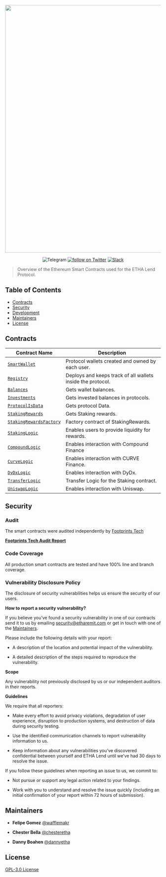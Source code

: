 <p align="center"><img src="http://etharemit.com/theme-assets/images/ETHA_Lend_prev.jpg" width="800" /></p>

<div align="center">
  <a href='https://t.me/ethalendcommunity' style="text-decoration:none;">
    <img src='https://img.shields.io/badge/chat-on%20telegram-9cf.svg?longCache=true' alt='Telegram' />
  </a>
  <a href="https://twitter.com/intent/follow?screen_name=ethalend">
        <img src="https://img.shields.io/twitter/follow/ethalend?style=social&logo=twitter"
            alt="follow on Twitter"></a>
   <a href='https://discord.com/invite/E9tqvR37Qs'>
    <img src='https://img.shields.io/badge/chat-on%20slack-brightgreen.svg?longCache=true' alt='Slack' />
  </a>
</div>

> Overview of the Ethereum Smart Contracts used for the ETHA Lend Protocol.

## Table of Contents

- [Contracts](#contracts)
- [Security](#security)
- [Development](#development)
- [Maintainers](#maintainers)
- [License](#license)

## Contracts

| Contract Name                                                                                                                      | Description                                                 |
| ---------------------------------------------------------------------------------------------------------------------------------- | ----------------------------------------------------------- |
| [`SmartWallet`](https://github.com/etharemit/etha-protocol/blob/development/contracts/wallet/SmartWallet.sol)                      | Protocol wallets created and owned by each user.            |
| [`Registry`](./contracts/external/proxies/PayableProxyForSoloMargin.sol)                                                           | Deploys and keeps track of all wallets inside the protocol. |
| [`Balances`](https://github.com/etharemit/etha-protocol/blob/development/contracts/adapters/Balances.sol)                          | Gets wallet balances.                                       |
| [`Investments`](https://github.com/etharemit/etha-protocol/blob/development/contracts/adapters/Investments.sol)                    | Gets invested balances in protocols.                        |
| [`ProtocolIsData`](https://github.com/etharemit/etha-protocol/blob/development/contracts/adapters/ProtocolsData.sol)               | Gets protocol Data.                                         |
| [`StakingRewards`](https://github.com/etharemit/etha-protocol/blob/development/contracts/staking/StakingRewards.sol)               | Gets Staking rewards.                                       |
| [`StakingRewardsFactory`](https://github.com/etharemit/etha-protocol/blob/development/contracts/staking/StakingRewardsFactory.sol) | Factory contract of StakingRewards.                         |
| [`StakingLogic`](https://github.com/etharemit/etha-protocol/blob/development/contracts/logics/StakingLogic.sol)                    | Enables users to provide liquidity for rewards.             |
| [`CompoundLogic`](https://github.com/etharemit/etha-protocol/blob/development/contracts/logics/CompoundLogic.sol)                  | Enables interaction with Compound Finance                   |
| [`CurveLogic`](https://github.com/etharemit/etha-protocol/blob/development/contracts/logics/CurveLogic.sol)                        | Enables interaction with CURVE Finance.                     |
| [`DyDxLogic`](https://github.com/etharemit/etha-protocol/blob/development/contracts/logics/DyDxLogic.sol)                          | Enables interaction with DyDx.                              |
| [`TransferLogic`](https://github.com/etharemit/etha-protocol/blob/development/contracts/logics/TransferLogic.sol)                  | Transfer Logic for the Staking contract.                    |
| [`UniswapLogic`](https://github.com/etharemit/etha-protocol/blob/development/contracts/logics/UniswapLogic.sol)                    | Enables interaction with Uniswap.                           |

## Security

### Audit

The smart contracts were audited independently by
[Footprints Tech](https://www.linkedin.com/company/footprints-tech/)

**[Footprints Tech Audit Report](https://github.com/etharemit/etha-protocol/blob/master/Audits/Etha_Lend_Audit_Final.pdf)**

### Code Coverage

All production smart contracts are tested and have 100% line and branch coverage.

### Vulnerability Disclosure Policy

The disclosure of security vulnerabilities helps us ensure the security of our users.

**How to report a security vulnerability?**

If you believe you’ve found a security vulnerability in one of our contracts
send it to us by emailing [security@etharemit.com](mailto:security@etharemit.com)
or get in touch with one of the [Maintainers](#maintainers).

Please include the following details with your report:

- A description of the location and potential impact of the vulnerability.

- A detailed description of the steps required to reproduce the vulnerability.

**Scope**

Any vulnerability not previously disclosed by us or our independent auditors in their reports.

**Guidelines**

We require that all reporters:

- Make every effort to avoid privacy violations, degradation of user experience,
  disruption to production systems, and destruction of data during security testing.

- Use the identified communication channels to report vulnerability information to us.

- Keep information about any vulnerabilities you’ve discovered confidential between yourself and ETHA Lend until we’ve had 30 days to resolve the issue.

If you follow these guidelines when reporting an issue to us, we commit to:

- Not pursue or support any legal action related to your findings.

- Work with you to understand and resolve the issue quickly
  (including an initial confirmation of your report within 72 hours of submission).

## Maintainers

- **Felipe Gomez**
  [@wafflemakr](https://t.me/wafflemakr)

- **Chester Bella**
  [@chesteretha](https://t.me/chesteretha)

- **Danny Boahen**
  [@dannyetha](https://t.me/dannyetha)

## License

[GPL-3.0 License](./blob/master/LICENSE)
